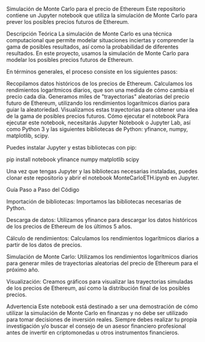 Simulación de Monte Carlo para el precio de Ethereum
Este repositorio contiene un Jupyter notebook que utiliza la simulación de Monte Carlo para prever los posibles precios futuros de Ethereum.

Descripción Teórica
La simulación de Monte Carlo es una técnica computacional que permite modelar situaciones inciertas y comprender la gama de posibles resultados, así como la probabilidad de diferentes resultados. En este proyecto, usamos la simulación de Monte Carlo para modelar los posibles precios futuros de Ethereum.

En términos generales, el proceso consiste en los siguientes pasos:

Recopilamos datos históricos de los precios de Ethereum.
Calculamos los rendimientos logarítmicos diarios, que son una medida de cómo cambia el precio cada día.
Generamos miles de "trayectorias" aleatorias del precio futuro de Ethereum, utilizando los rendimientos logarítmicos diarios para guiar la aleatoriedad.
Visualizamos estas trayectorias para obtener una idea de la gama de posibles precios futuros.
Cómo ejecutar el notebook
Para ejecutar este notebook, necesitarás Jupyter Notebook o Jupyter Lab, así como Python 3 y las siguientes bibliotecas de Python: yfinance, numpy, matplotlib, scipy.

Puedes instalar Jupyter y estas bibliotecas con pip:


pip install notebook yfinance numpy matplotlib scipy

Una vez que tengas Jupyter y las bibliotecas necesarias instaladas, puedes clonar este repositorio y abrir el notebook MonteCarloETH.ipynb en Jupyter.

Guía Paso a Paso del Código

Importación de bibliotecas: Importamos las bibliotecas necesarias de Python.

Descarga de datos: Utilizamos yfinance para descargar los datos históricos de los precios de Ethereum de los últimos 5 años.

Cálculo de rendimientos: Calculamos los rendimientos logarítmicos diarios a partir de los datos de precios.

Simulación de Monte Carlo: Utilizamos los rendimientos logarítmicos diarios para generar miles de trayectorias aleatorias del precio de Ethereum para el próximo año.

Visualización: Creamos gráficos para visualizar las trayectorias simuladas de los precios de Ethereum, así como la distribución final de los posibles precios.

Advertencia
Este notebook está destinado a ser una demostración de cómo utilizar la simulación de Monte Carlo en finanzas y no debe ser utilizado para tomar decisiones de inversión reales. Siempre debes realizar tu propia investigación y/o buscar el consejo de un asesor financiero profesional antes de invertir en criptomonedas u otros instrumentos financieros.
